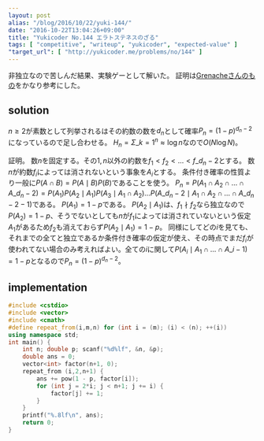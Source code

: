 ```yaml
---
layout: post
alias: "/blog/2016/10/22/yuki-144/"
date: "2016-10-22T13:04:26+09:00"
title: "Yukicoder No.144 エラトステネスのざる"
tags: [ "competitive", "writeup", "yukicoder", "expected-value" ]
"target_url": [ "http://yukicoder.me/problems/no/144" ]
---
```


<!-- {% raw %} -->

非独立なので苦しんだ結果、実験ゲーとして解いた。
証明は[Grenacheさんのもの](http://garnacha.techblog.jp/archives/41553014.html)をかなり参考にした。

## solution

$n \ge 2$が素数として列挙されるはその約数の数を$d_n$として確率$P_n = {(1 - p)}^{d_n - 2}$になっているので足し合わせる。
$H_n = \Sigma\_{k = 1}^n \approx \log n$なので$O(N \log N)$。

証明。
数$n$を固定する。その$1,n$以外の約数を$f_1 \lt f_2 \lt \dots \lt f\_{d_n-2}$とする。
数$n$が約数$f_i$によっては消されないという事象を$A_i$とする。
条件付き確率の性質より一般に$P(A \cap B) = P(A \mid B) P(B)$であることを使う。
$P_n = P(A_1 \cap A_2 \cap \dots \cap A\_{d_n-2}) = P(A_1) P(A_2 \mid A_1) P(A_3 \mid A_1 \cap A_2) \dots P(A\_{d_n-2} \mid A_1 \cap A_2 \cap \dots \cap A\_{{d_n-2}-1})$である。
$P(A_1) = 1 - p$である。
$P(A_2 \mid A_1)$は、$f_1 \nmid f_2$なら独立なので$P(A_2) = 1 - p$、そうでないとしても$n$が$f_1$によっては消されていないという仮定$A_1$があるため$f_2$も消えておらず$P(A_2 \mid A_1) = 1 - p$。
同様にしてどの$i$を見ても、それまでの全てと独立であるか条件付き確率の仮定が使え、その時点でまだ$f_i$が使われてない場合のみ考えればよい。全ての$i$に関して$P(A_i \mid A_1 \cap \dots \cap A\_{i-1}) = 1 - p$となるので$P_n = (1 - p)^{d_n-2}$。

## implementation

``` c++
#include <cstdio>
#include <vector>
#include <cmath>
#define repeat_from(i,m,n) for (int i = (m); (i) < (n); ++(i))
using namespace std;
int main() {
    int n; double p; scanf("%d%lf", &n, &p);
    double ans = 0;
    vector<int> factor(n+1, 0);
    repeat_from (i,2,n+1) {
        ans += pow(1 - p, factor[i]);
        for (int j = 2*i; j < n+1; j += i) {
            factor[j] += 1;
        }
    }
    printf("%.8lf\n", ans);
    return 0;
}
```

<!-- {% endraw %} -->

